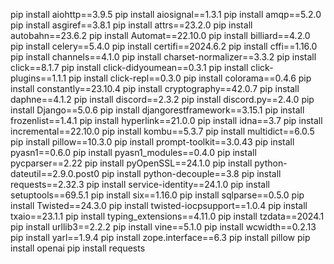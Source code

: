 pip install aiohttp==3.9.5
pip install aiosignal==1.3.1
pip install amqp==5.2.0
pip install asgiref==3.8.1
pip install attrs==23.2.0
pip install autobahn==23.6.2
pip install Automat==22.10.0
pip install billiard==4.2.0
pip install celery==5.4.0
pip install certifi==2024.6.2
pip install cffi==1.16.0
pip install channels==4.1.0
pip install charset-normalizer==3.3.2
pip install click==8.1.7
pip install click-didyoumean==0.3.1
pip install click-plugins==1.1.1
pip install click-repl==0.3.0
pip install colorama==0.4.6
pip install constantly==23.10.4
pip install cryptography==42.0.7
pip install daphne==4.1.2
pip install discord==2.3.2
pip install discord.py==2.4.0
pip install Django==5.0.6
pip install djangorestframework==3.15.1
pip install frozenlist==1.4.1
pip install hyperlink==21.0.0
pip install idna==3.7
pip install incremental==22.10.0
pip install kombu==5.3.7
pip install multidict==6.0.5
pip install pillow==10.3.0
pip install prompt-toolkit==3.0.43
pip install pyasn1==0.6.0
pip install pyasn1_modules==0.4.0
pip install pycparser==2.22
pip install pyOpenSSL==24.1.0
pip install python-dateutil==2.9.0.post0
pip install python-decouple==3.8
pip install requests==2.32.3
pip install service-identity==24.1.0
pip install setuptools==69.5.1
pip install six==1.16.0
pip install sqlparse==0.5.0
pip install Twisted==24.3.0
pip install twisted-iocpsupport==1.0.4
pip install txaio==23.1.1
pip install typing_extensions==4.11.0
pip install tzdata==2024.1
pip install urllib3==2.2.2
pip install vine==5.1.0
pip install wcwidth==0.2.13
pip install yarl==1.9.4
pip install zope.interface==6.3
pip install pillow
pip install openai
pip install requests

